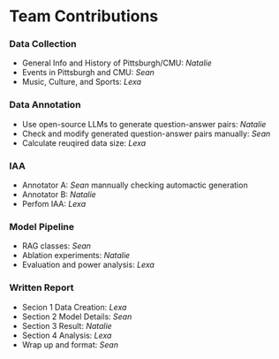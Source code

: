 # Team Contributions

### Data Collection

* General Info and History of Pittsburgh/CMU: *Natalie*
* Events in Pittsburgh and CMU: *Sean*
* Music, Culture, and Sports: *Lexa*

### Data Annotation

* Use open-source LLMs to generate question-answer pairs: *Natalie*
* Check and modify generated question-answer pairs manually: *Sean*
* Calculate reuqired data size: *Lexa*

### IAA

* Annotator A: *Sean* mannually checking automactic generation
* Annotator B: *Natalie*
* Perfom IAA: *Lexa*

### Model Pipeline

* RAG classes: *Sean*
* Ablation experiments: *Natalie*
* Evaluation and power analysis: *Lexa*

### Written Report

* Secion 1 Data Creation: *Lexa*
* Section 2 Model Details: *Sean*
* Section 3 Result: *Natalie*
* Section 4 Analysis: *Lexa*
* Wrap up and format: *Sean*
